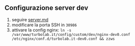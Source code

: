 ## Configurazione server dev

1. seguire [server.md](https://github.com/TurboLabIt/TurboLab.it/blob/main/docs/server.md)
2. modificare la porta SSH in `30986`
3. attivare la config nginx: `ln -s /var/www/turbolab.it/config/custom/dev/nginx-dev0.conf /etc/nginx/conf.d/turbolab.it-dev0.conf && zzws`
